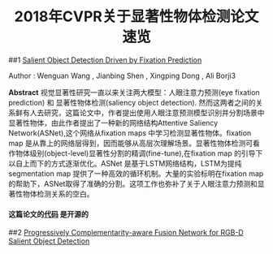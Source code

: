 # <center>2018年CVPR关于显著性物体检测论文速览</center>

##1 [Salient Object Detection Driven by Fixation Prediction](http://openaccess.thecvf.com/content_cvpr_2018/CameraReady/0178.pdf)

Author : Wenguan Wang , Jianbing Shen , Xingping Dong  , Ali Borji3

  **Abstract** 	视觉显著性研究一直以来关注两大模型：人眼注意力预测(eye fixation prediction) 和 显著性物体检测(saliency object detection). 然而这两者之间的关系鲜有人去研究，这篇论文中，作者提出使用人眼注意预测模型识别并分割场景中显著性物体，由此作者提出了一种新的网络结构Attentive Saliency Network(ASNet),这个网络从fixation maps 中学习检测显著性物体。fixation map 是从靠上的网络层得到，因而能够从高层次理解场景。显著性物体检测可看作物体级别(object-level)显著性分割的精调(fine-tune),在fixation map 的引导下以自上而下的方式逐渐优化。ASNet 是基于LSTM网络结构，LSTM为提纯segmentation map 提供了一种高效的循环机制。大量的实验标明在fixation map 的帮助下，ASNet取得了准确的分割。这项工作也弥补了关于人眼注意力预测和显著性物体检测关系的空白。
  
#### 这篇论文的[代码](https://github.com/wenguanwang/ASNet.) 是开源的


##2 [Progressively Complementarity-aware Fusion Network for RGB-D Salient Object Detection ](http://openaccess.thecvf.com/content_cvpr_2018/CameraReady/3219.pdf) 


